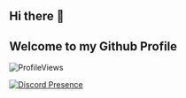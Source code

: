 ## Hi there 👋
## Welcome to my Github Profile

![ProfileViews](https://komarev.com/ghpvc/?username=nico264dev&color=red&style=flat&base=150&abbreviated=true&label=PROFILE+VIEWS)

[![Discord Presence](https://lanyard.cnrad.dev/api/401649323655430144?idleMessage=No%20Infos%20for%20Activity%20atm)](https://discord.com/users/401649323655430144)


<!--
**nico264dev/nico264dev** is a ✨ _special_ ✨ repository because its `README.md` (this file) appears on your GitHub profile.

Here are some ideas to get you started:

- 🔭 I’m currently working on ...
- 🌱 I’m currently learning ...
- 👯 I’m looking to collaborate on ...
- 🤔 I’m looking for help with ...
- 💬 Ask me about ...
- 📫 How to reach me: ...
- 😄 Pronouns: ...
- ⚡ Fun fact: ...
-->
